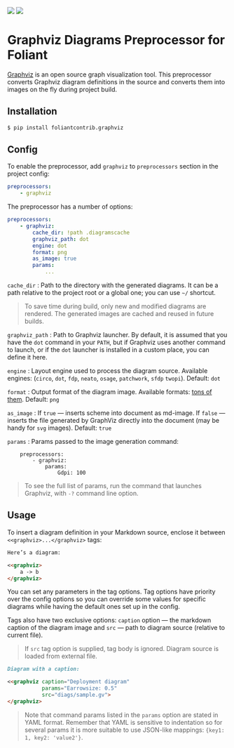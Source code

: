 [![](https://img.shields.io/pypi/v/foliantcontrib.graphviz.svg)](https://pypi.org/project/foliantcontrib.graphviz/) [![](https://img.shields.io/github/v/tag/foliant-docs/foliantcontrib.graphviz?label=github)](https://github.com/foliant-docs/foliantcontrib.graphviz)

# Graphviz Diagrams Preprocessor for Foliant

[Graphviz](http://plantuml.com/) is an open source graph visualization tool. This preprocessor converts Graphviz diagram definitions in the source and converts them into images on the fly during project build.

## Installation

```bash
$ pip install foliantcontrib.graphviz
```

## Config

To enable the preprocessor, add `graphviz` to `preprocessors` section in the project config:

```yaml
preprocessors:
    - graphviz
```

The preprocessor has a number of options:

```yaml
preprocessors:
    - graphviz:
        cache_dir: !path .diagramscache
        graphviz_path: dot
        engine: dot
        format: png
        as_image: true
        params:
            ...
```

`cache_dir`
:   Path to the directory with the generated diagrams. It can be a path relative to the project root or a global one; you can use `~/` shortcut.

>   To save time during build, only new and modified diagrams are rendered. The generated images are cached and reused in future builds.

`graphviz_path`
:   Path to Graphviz launcher. By default, it is assumed that you have the `dot` command in your `PATH`, but if Graphviz uses another command to launch, or if the `dot` launcher is installed in a custom place, you can define it here.

`engine`
:   Layout engine used to process the diagram source. Available engines: (`circo`, `dot`, `fdp`, `neato`, `osage`, `patchwork`, `sfdp` `twopi`). Default: `dot`

`format`
:   Output format of the diagram image. Available formats: [tons of them](https://graphviz.gitlab.io/_pages/doc/info/output.html). Default: `png`

`as_image`
:   If `true` — inserts scheme into document as md-image. If `false` — inserts the file generated by GraphViz directly into the document (may be handy for `svg` images). Default: `true`

`params`
:   Params passed to the image generation command:

        preprocessors:
            - graphviz:
                params:
                    Gdpi: 100

>To see the full list of params, run the command that launches Graphviz, with `-?` command line option.


## Usage

To insert a diagram definition in your Markdown source, enclose it between `<<graphviz>...</graphviz>` tags:

```markdown
Here’s a diagram:

<<graphviz>
    a -> b
</graphviz>
```

You can set any parameters in the tag options. Tag options have priority over the config options so you can override some values for specific diagrams while having the default ones set up in the config.

Tags also have two exclusive options: `caption` option — the markdown caption of the diagram image and `src` — path to diagram source (relative to current file).

> If `src` tag option is supplied, tag body is ignored. Diagram source is loaded from external file.

```markdown
Diagram with a caption:

<<graphviz caption="Deployment diagram"
           params="Earrowsize: 0.5"
           src="diags/sample.gv">
</graphviz>
```

>Note that command params listed in the `params` option are stated in YAML format. Remember that YAML is sensitive to indentation so for several params it is more suitable to use JSON-like mappings: `{key1: 1, key2: 'value2'}`.
